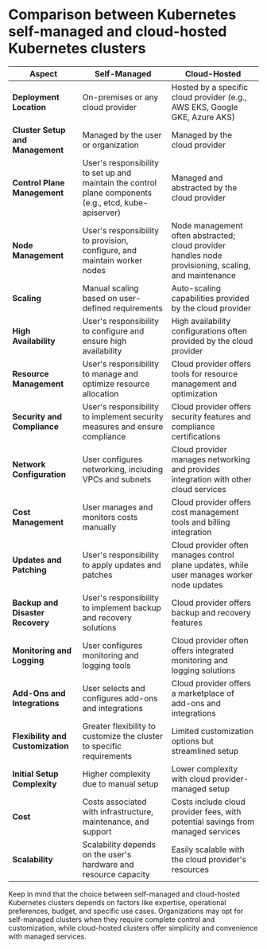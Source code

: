 # Comparison between Kubernetes self-managed and cloud-hosted Kubernetes clusters

| Aspect                            | Self-Managed                                                                                           | Cloud-Hosted                                                                                         |
| --------------------------------- | ------------------------------------------------------------------------------------------------------ | ---------------------------------------------------------------------------------------------------- |
| **Deployment Location**           | On-premises or any cloud provider                                                                      | Hosted by a specific cloud provider (e.g., AWS EKS, Google GKE, Azure AKS)                           |
| **Cluster Setup and Management**  | Managed by the user or organization                                                                    | Managed by the cloud provider                                                                        |
| **Control Plane Management**      | User's responsibility to set up and maintain the control plane components (e.g., etcd, kube-apiserver) | Managed and abstracted by the cloud provider                                                         |
| **Node Management**               | User's responsibility to provision, configure, and maintain worker nodes                               | Node management often abstracted; cloud provider handles node provisioning, scaling, and maintenance |
| **Scaling**                       | Manual scaling based on user-defined requirements                                                      | Auto-scaling capabilities provided by the cloud provider                                             |
| **High Availability**             | User's responsibility to configure and ensure high availability                                        | High availability configurations often provided by the cloud provider                                |
| **Resource Management**           | User's responsibility to manage and optimize resource allocation                                       | Cloud provider offers tools for resource management and optimization                                 |
| **Security and Compliance**       | User's responsibility to implement security measures and ensure compliance                             | Cloud provider offers security features and compliance certifications                                |
| **Network Configuration**         | User configures networking, including VPCs and subnets                                                 | Cloud provider manages networking and provides integration with other cloud services                 |
| **Cost Management**               | User manages and monitors costs manually                                                               | Cloud provider offers cost management tools and billing integration                                  |
| **Updates and Patching**          | User's responsibility to apply updates and patches                                                     | Cloud provider often manages control plane updates, while user manages worker node updates           |
| **Backup and Disaster Recovery**  | User's responsibility to implement backup and recovery solutions                                       | Cloud provider offers backup and recovery features                                                   |
| **Monitoring and Logging**        | User configures monitoring and logging tools                                                           | Cloud provider often offers integrated monitoring and logging solutions                              |
| **Add-Ons and Integrations**      | User selects and configures add-ons and integrations                                                   | Cloud provider offers a marketplace of add-ons and integrations                                      |
| **Flexibility and Customization** | Greater flexibility to customize the cluster to specific requirements                                  | Limited customization options but streamlined setup                                                  |
| **Initial Setup Complexity**      | Higher complexity due to manual setup                                                                  | Lower complexity with cloud provider-managed setup                                                   |
| **Cost**                          | Costs associated with infrastructure, maintenance, and support                                         | Costs include cloud provider fees, with potential savings from managed services                      |
| **Scalability**                   | Scalability depends on the user's hardware and resource capacity                                       | Easily scalable with the cloud provider's resources                                                  |

Keep in mind that the choice between self-managed and cloud-hosted Kubernetes clusters depends on factors like expertise, operational preferences, budget, and specific use cases. Organizations may opt for self-managed clusters when they require complete control and customization, while cloud-hosted clusters offer simplicity and convenience with managed services.
